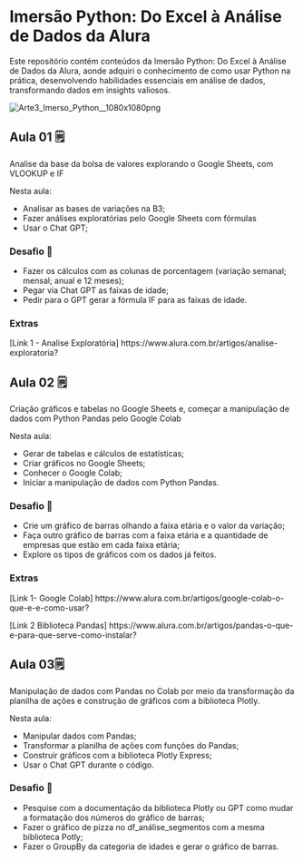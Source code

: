 <h1>Imersão Python: Do Excel à Análise de Dados da Alura</h1>
<p>Este repositório contém conteúdos da Imersão Python: Do Excel à Análise de Dados da Alura, aonde adquiri o conhecimento de como usar Python na prática, desenvolvendo habilidades essenciais em análise de dados, transformando dados em insights valiosos.</p>

![Arte3_Imerso_Python__1080x1080png](https://github.com/tolengvicky/Imersao-Python-Do-Excel-Analise-de-Dados/assets/79332374/d71d6621-5ca3-4a99-8277-e84166a975f4)

<h2>Aula 01 🗒️</h2>
<p>Analise da base da bolsa de valores explorando o Google Sheets, com VLOOKUP e IF</p>
<p>Nesta aula:
  <ul>
    <li>Analisar as bases de variações na B3;</li>
    <li>Fazer análises exploratórias pelo Google Sheets com fórmulas</li>
    <li>Usar o Chat GPT;</li>
  </ul>
</p>

<h3>Desafio 🏁</h3>
<p>
  <ul>
    <li>Fazer os cálculos com as colunas de porcentagem (variação semanal; mensal; anual e 12 meses);
    <li>Pegar via Chat GPT as faixas de idade;
    <li>Pedir para o GPT gerar a fórmula IF para as faixas de idade.
  </ul>
</p>

<h3>Extras</h3>
<p>
  [Link 1 - Analise Exploratória] https://www.alura.com.br/artigos/analise-exploratoria?
</p>

<h2>Aula 02 🗒️</h2>
<p>Criação gráficos e tabelas no Google Sheets e, começar a manipulação de dados com Python Pandas pelo Google Colab</p>
<p>Nesta aula:
  <ul>
     <li>Gerar de tabelas e cálculos de estatísticas;
     <li>Criar gráficos no Google Sheets;
     <li>Conhecer o Google Colab;
     <li>Iniciar a manipulação de dados com Python Pandas.
  </ul>
</p>

<h3>Desafio 🏁</h3>
<p>
   <ul>
      <li>Crie um gráfico de barras olhando a faixa etária e o valor da variação;
      <li>Faça outro gráfico de barras com a faixa etária e a quantidade de empresas que estão em cada faixa etária;
      <li>Explore os tipos de gráficos com os dados já feitos.
   </ul>
</p>

<h3>Extras</h3>
  <p>[Link 1- Google Colab] https://www.alura.com.br/artigos/google-colab-o-que-e-e-como-usar?</p>
  <p>[Link 2 Biblioteca Pandas] https://www.alura.com.br/artigos/pandas-o-que-e-para-que-serve-como-instalar?</p>

<h2>Aula 03🗒️</h2>
<p>Manipulação de dados com Pandas no Colab por meio da transformação da planilha de ações e construção de gráficos com a biblioteca Plotly.
<p>Nesta aula:
  <ul>
     <li>Manipular dados com Pandas;
     <li>Transformar a planilha de ações com funções do Pandas;
     <li>Construir gráficos com a biblioteca Plotly Express;
     <li>Usar o Chat GPT durante o código.
  </ul>
</p>

<h3>Desafio 🏁</h3>
<p>
   <ul>
      <li>Pesquise com a documentação da biblioteca Plotly ou GPT como mudar a formatação dos números do gráfico de barras;
      <li>Fazer o gráfico de pizza no df_análise_segmentos com a mesma biblioteca Potly;
      <li>Fazer o GroupBy da categoria de idades e gerar o gráfico de barras.
   </ul>
</p>
